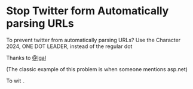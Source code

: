﻿# Stop Twitter form Automatically parsing URLs


To prevent twitter from automatically parsing URLs? Use the Character 2024, ONE DOT LEADER, instead of the regular dot


Thanks to [@Igal](https://twitter.com/hmemcpy/status/1151108617191530497)

(The classic example of this problem is when someone mentions asp.net)

To wit `․`